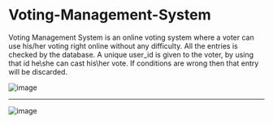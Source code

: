 # Voting-Management-System
Voting Management System is an online voting system where a voter can
use his/her voting right online without any difficulty. All the entries is checked by the database.
A unique user_id is given to the voter, by using that id he\she can cast his\her vote. If conditions
are wrong then that entry will be discarded.

![image](https://user-images.githubusercontent.com/62065133/179766649-66de5708-fcae-48de-84b7-ae1638abb4d8.png)


--------------------------------------------------------------------------------------------------------------


![image](https://user-images.githubusercontent.com/62065133/179767018-e0c789a9-aa81-4bd3-8e8e-0a905f2ea9ea.png)

